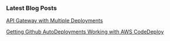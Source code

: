 ### Latest Blog Posts

[API Gateway with Multiple Deployments](APIGatewayMultipleDeployments.md)

[Getting Github AutoDeployments Working with AWS CodeDeploy](GettingGithubAutoDeploymentsWorkingWithAWSCodeDeployAPIGatewayAndLambda.md)
